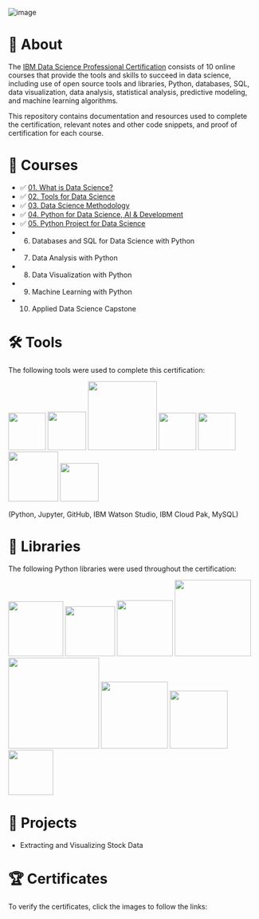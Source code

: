 
![image](https://github.com/mauritsvzb/IBM-Data-Science-Professional-Certificate/assets/13508894/dc87e579-f72c-47ff-91fc-a348c5738932)

# 📄 About
The [IBM Data Science Professional Certification](https://www.coursera.org/professional-certificates/ibm-data-science) consists of 10 online courses that provide the tools and skills to succeed in data science, including use of open source tools and libraries, Python, databases, SQL, data visualization, data analysis, statistical analysis, predictive modeling, and machine learning algorithms.

This repository contains documentation and resources used to complete the certification, relevant notes and other code snippets, and proof of certification for each course.

# 📑 Courses
* ✅ [01. What is Data Science?](https://github.com/mauritsvzb/IBM-Data-Science-Professional-Certificate/tree/main/01.%20What%20is%20Data%20Science)
* ✅ [02. Tools for Data Science](https://github.com/mauritsvzb/IBM-Data-Science-Professional-Certificate/tree/main/02.%20Tools%20for%20Data%20Science)
* ✅ [03. Data Science Methodology](https://github.com/mauritsvzb/IBM-Data-Science-Professional-Certificate/tree/main/03.%20Data%20Science%20Methodology)
* ✅ [04. Python for Data Science, AI & Development](https://github.com/mauritsvzb/IBM-Data-Science-Professional-Certificate/tree/main/04.%20Python%20for%20Data%20Science%2C%20AI%20%26%20Development)
* ✅ [05. Python Project for Data Science](https://github.com/mauritsvzb/IBM-Data-Science-Professional-Certificate/tree/main/05.%20Python%20Project%20for%20Data%20Science)
*  06. Databases and SQL for Data Science with Python
*  07. Data Analysis with Python
*  08. Data Visualization with Python
*  09. Machine Learning with Python
*  10. Applied Data Science Capstone

# 🛠️ Tools
The following tools were used to complete this certification:

<img src="https://github.com/mauritsvzb/IBM-Data-Science-Professional-Certificate/assets/13508894/2bfc9e1a-ed8f-430d-a75e-66cf202036a0.png" width="75" />

<img src="https://github.com/mauritsvzb/IBM-Data-Science-Professional-Certificate/assets/13508894/e7f19b4f-9228-4b61-8815-e4738730fc5f.png" width="77" />
<img src="https://github.com/mauritsvzb/IBM-Data-Science-Professional-Certificate/assets/13508894/01062ffa-0756-4b8b-ace3-bccb603d41a2.png" width="138" />
<img src="https://github.com/mauritsvzb/IBM-Data-Science-Professional-Certificate/assets/13508894/44575b3a-8602-449c-bd9c-2ab6a8fa09f8.png" width="75" />
<img src="https://github.com/mauritsvzb/IBM-Data-Science-Professional-Certificate/assets/13508894/2c54bf3c-6c32-42c8-aae0-7a3b2479447e.png" width="75" />
<img src="https://github.com/mauritsvzb/IBM-Data-Science-Professional-Certificate/assets/13508894/19144f5b-f5a9-4db3-8b49-526e37d6a8f2.png" width="100" />
<img src="https://github.com/mauritsvzb/IBM-Data-Science-Professional-Certificate/assets/13508894/a4980351-f0ca-4db0-a914-68684c731ded.png" width="77" />


(Python, Jupyter, GitHub, IBM Watson Studio, IBM Cloud Pak, MySQL)

# 📖 Libraries
The following Python libraries were used throughout the certification:

<img src="https://github.com/mauritsvzb/IBM-Data-Science-Professional-Certificate/assets/13508894/31e904d1-8459-4314-80a0-9a5555e4f061.jpeg" width="110" />
<img src="https://github.com/mauritsvzb/IBM-Data-Science-Professional-Certificate/assets/13508894/ab3c497c-56e0-4f6b-9829-70a23a09b37f.jpeg" width="100" />
<img src="https://github.com/mauritsvzb/IBM-Data-Science-Professional-Certificate/assets/13508894/4fc9d9d1-e930-405a-b8d0-e8e7727335c9.jpeg" width="112" />
<img src="https://github.com/mauritsvzb/IBM-Data-Science-Professional-Certificate/assets/13508894/fddc384a-d6bb-4061-9748-3ba3f8139ed7.jpeg" width="153" />
<img src="https://github.com/mauritsvzb/IBM-Data-Science-Professional-Certificate/assets/13508894/79b21b95-d887-4a02-95e2-778caad67e16.jpeg" width="182" />
<img src="https://github.com/mauritsvzb/IBM-Data-Science-Professional-Certificate/assets/13508894/ecc0dcdf-318c-4d62-8940-2acec7249fb0.jpeg" width="134" />
<img src="https://github.com/mauritsvzb/IBM-Data-Science-Professional-Certificate/assets/13508894/ca504388-7f12-4ff9-a631-c7f242cc6dba.png" width="116" />
<img src="https://github.com/mauritsvzb/IBM-Data-Science-Professional-Certificate/assets/13508894/bbac0c5c-29b8-473a-a3ce-87e399aab755.jpeg" width="90" />

# 📂 Projects
* Extracting and Visualizing Stock Data

# 🏆 Certificates
To verify the certificates, click the images to follow the links:

